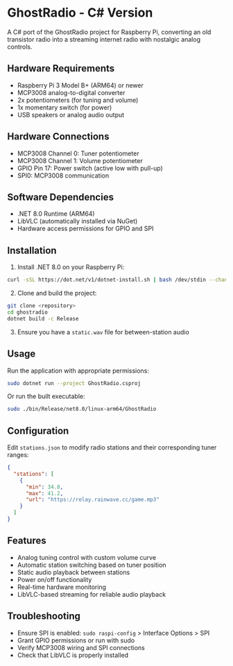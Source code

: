 # GhostRadio - C# Version

A C# port of the GhostRadio project for Raspberry Pi, converting an old transistor radio into a streaming internet radio with nostalgic analog controls.

## Hardware Requirements

- Raspberry Pi 3 Model B+ (ARM64) or newer
- MCP3008 analog-to-digital converter
- 2x potentiometers (for tuning and volume)
- 1x momentary switch (for power)
- USB speakers or analog audio output

## Hardware Connections

- MCP3008 Channel 0: Tuner potentiometer
- MCP3008 Channel 1: Volume potentiometer  
- GPIO Pin 17: Power switch (active low with pull-up)
- SPI0: MCP3008 communication

## Software Dependencies

- .NET 8.0 Runtime (ARM64)
- LibVLC (automatically installed via NuGet)
- Hardware access permissions for GPIO and SPI

## Installation

1. Install .NET 8.0 on your Raspberry Pi:
```bash
curl -sSL https://dot.net/v1/dotnet-install.sh | bash /dev/stdin --channel 8.0 --runtime aspnetcore
```

2. Clone and build the project:
```bash
git clone <repository>
cd ghostradio
dotnet build -c Release
```

3. Ensure you have a `static.wav` file for between-station audio

## Usage

Run the application with appropriate permissions:
```bash
sudo dotnet run --project GhostRadio.csproj
```

Or run the built executable:
```bash
sudo ./bin/Release/net8.0/linux-arm64/GhostRadio
```

## Configuration

Edit `stations.json` to modify radio stations and their corresponding tuner ranges:

```json
{
  "stations": [
    {
      "min": 34.8,
      "max": 41.2, 
      "url": "https://relay.rainwave.cc/game.mp3"
    }
  ]
}
```

## Features

- Analog tuning control with custom volume curve
- Automatic station switching based on tuner position
- Static audio playback between stations
- Power on/off functionality
- Real-time hardware monitoring
- LibVLC-based streaming for reliable audio playback

## Troubleshooting

- Ensure SPI is enabled: `sudo raspi-config` > Interface Options > SPI
- Grant GPIO permissions or run with sudo
- Verify MCP3008 wiring and SPI connections
- Check that LibVLC is properly installed